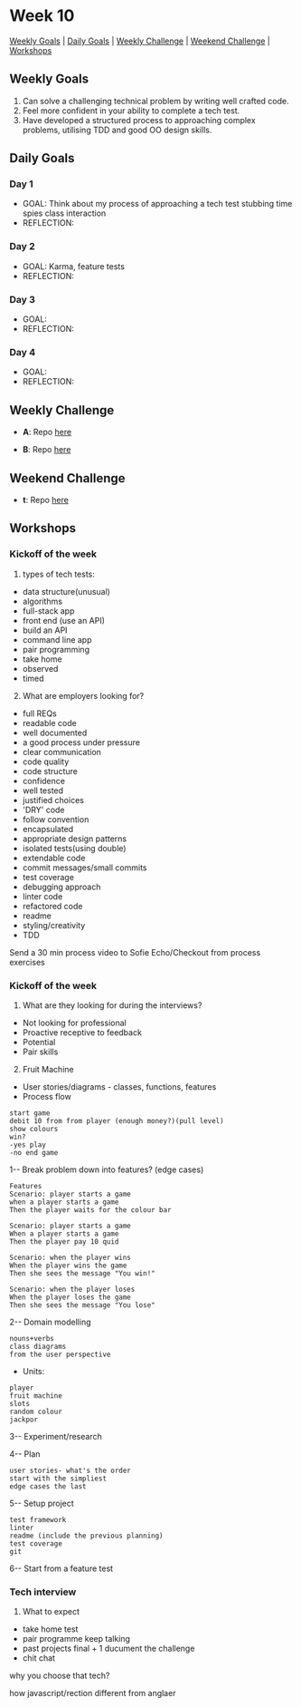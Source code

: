 # Week 10

[Weekly Goals](#weekly-goals) | [Daily Goals](#daily-goals) | [Weekly Challenge](#weekly-challenge) | [Weekend Challenge](#weekend-challenge) | [Workshops](#workshops)



## Weekly Goals

1. Can solve a challenging technical problem by writing well crafted code.
2. Feel more confident in your ability to complete a tech test.
3. Have developed a structured process to approaching complex problems, utilising TDD and good OO design skills.
 

## Daily Goals
### Day 1
- GOAL: Think about my process of approaching a tech test
stubbing time
spies
class interaction
- REFLECTION: 
> 


### Day 2
- GOAL: Karma, feature tests
- REFLECTION: 
> 

### Day 3
- GOAL: 
- REFLECTION: 

### Day 4
- GOAL: 
- REFLECTION:


## Weekly Challenge
- **A**:
Repo [here]()

- **B**:
Repo [here]()

## Weekend Challenge
- **t**:
 Repo [here]()


## Workshops

### Kickoff of the week

1. types of tech tests:
- data structure(unusual)
- algorithms
- full-stack app
- front end (use an API)
- build an API
- command line app
- pair programming
- take home
- observed
- timed

2. What are employers looking for?
- full REQs
- readable code
- well documented
- a good process under pressure
- clear communication
- code quality
- code structure
- confidence
- well tested
- justified choices
- 'DRY' code
- follow convention
- encapsulated
- appropriate design patterns
- isolated tests(using double)
- extendable code
- commit messages/small commits
- test coverage
- debugging approach
- linter code
- refactored code
- readme
- styling/creativity
- TDD

Send a 30 min process video to Sofie
Echo/Checkout from process exercises


### Kickoff of the week

1. What are they looking for during the interviews?
- Not looking for professional
- Proactive receptive to feedback
- Potential 
- Pair skills

2. Fruit Machine
- User stories/diagrams - classes, functions, features
- Process flow
```
start game
debit 10 from from player (enough money?)(pull level)
show colours
win?
-yes play
-no end game
```
1-- Break problem down into features? (edge cases)

```
Features
Scenario: player starts a game
when a player starts a game
Then the player waits for the colour bar

Scenario: player starts a game
When a player starts a game
Then the player pay 10 quid

Scenario: when the player wins
When the player wins the game
Then she sees the message "You win!"

Scenario: when the player loses
When the player loses the game
Then she sees the message "You lose"

```
2-- Domain modelling

```
nouns+verbs
class diagrams
from the user perspective
```

- Units:

```
player
fruit machine
slots
random colour
jackpor
```

3-- Experiment/research

4-- Plan 

```
user stories- what's the order
start with the simpliest
edge cases the last
```

5-- Setup project

```
test framework
linter
readme (include the previous planning)
test coverage
git
```

6-- Start from a feature test


### Tech interview

1. What to expect
- take home test
- pair programme 
keep talking
- past projects
final + 1
ducument the challenge
- chit chat

why you choose that tech?

how javascript/rection different from anglaer
